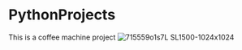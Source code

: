 # PythonProjects
This is a coffee machine project ![715559o1s7L _SL1500_-1024x1024](https://user-images.githubusercontent.com/108637439/234085348-51f89280-2595-4efa-9331-d4a214a3c936.jpg)
